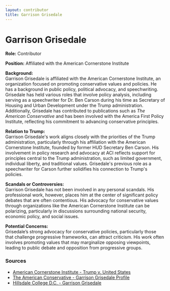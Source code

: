 ```yaml
---
layout: contributor
title: Garrison Grisedale
---
```


# Garrison Grisedale

**Role:** Contributor

**Position:** Affiliated with the American Cornerstone Institute

**Background:**  
Garrison Grisedale is affiliated with the American Cornerstone Institute, an organization focused on promoting conservative values and policies. He has a background in public policy, political advocacy, and speechwriting. Grisedale has held various roles that involve policy analysis, including serving as a speechwriter for Dr. Ben Carson during his time as Secretary of Housing and Urban Development under the Trump administration. Additionally, Grisedale has contributed to publications such as *The American Conservative* and has been involved with the America First Policy Institute, reflecting his commitment to advancing conservative principles.

**Relation to Trump:**  
Garrison Grisedale's work aligns closely with the priorities of the Trump administration, particularly through his affiliation with the American Cornerstone Institute, founded by former HUD Secretary Ben Carson. His involvement in policy research and advocacy at ACI reflects support for principles central to the Trump administration, such as limited government, individual liberty, and traditional values. Grisedale's previous role as a speechwriter for Carson further solidifies his connection to Trump's policies.

**Scandals or Controversies:**  
Garrison Grisedale has not been involved in any personal scandals. His professional work, however, places him at the center of significant policy debates that are often contentious. His advocacy for conservative values through organizations like the American Cornerstone Institute can be polarizing, particularly in discussions surrounding national security, economic policy, and social issues.

**Potential Concerns:**  
Grisedale’s strong advocacy for conservative policies, particularly those that challenge progressive frameworks, can attract criticism. His work often involves promoting values that may marginalize opposing viewpoints, leading to public debate and opposition from progressive groups.

### Sources
- [American Cornerstone Institute - Trump v. United States](https://americancornerstone.org/aci-legal-briefs-trump-v-united-states)
- [The American Conservative - Garrison Grisedale Profile](https://www.theamericanconservative.com/author/garrison-grisedale/)
- [Hillsdale College D.C. - Garrison Grisedale](https://dc.hillsdale.edu/Profiles/Garrison-Grisedale/)
